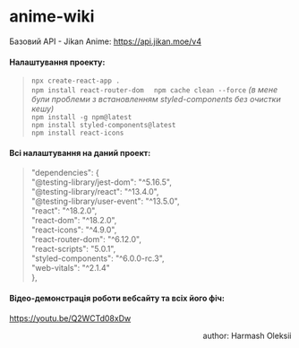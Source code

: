 
# anime-wiki

Базовий API - Jikan Anime: https://api.jikan.moe/v4

#### Налаштування проекту:  
>`npx create-react-app .`  
>`npm install react-router-dom  `
>`npm cache clean --force` _(в мене були проблеми з встановленням styled-components без очистки кешу)_  
>`npm install -g npm@latest`  
>`npm install styled-components@latest`   
>`npm install react-icons`  

#### Всі налаштування на даний проект:
>"dependencies": {  
    "@testing-library/jest-dom": "^5.16.5",  
    "@testing-library/react": "^13.4.0",  
    "@testing-library/user-event": "^13.5.0",  
    "react": "^18.2.0",  
    "react-dom": "^18.2.0",  
    "react-icons": "^4.9.0",  
    "react-router-dom": "^6.12.0",  
    "react-scripts": "5.0.1",  
    "styled-components": "^6.0.0-rc.3",  
    "web-vitals": "^2.1.4"  
  },


#### **Відео-демонстрація роботи вебсайту та всіх його фіч:**  
https://youtu.be/Q2WCTd08xDw

<p style="text-align: right;">author: Harmash Oleksii</p>
